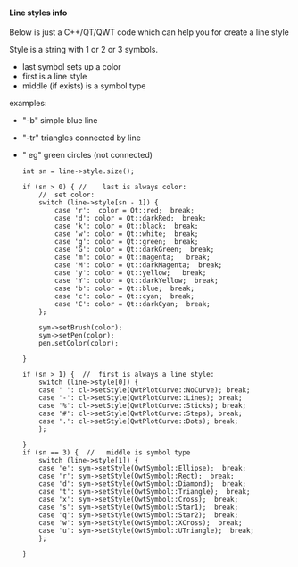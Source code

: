 #### Line styles info
Below is just a C++/QT/QWT code which can help you for create a line style

Style is a string with 1 or 2 or 3 symbols.
 * last symbol sets up a color
 * first is a line style
 * middle (if exists) is a symbol type

examples:
 * "-b" simple blue line
  * "-tr" triangles connected by line
  * " eg"  green circles (not connected)




		int sn = line->style.size();
		
		if (sn > 0) { //    last is always color:
			//  set color:
			switch (line->style[sn - 1]) {
				case 'r':  color = Qt::red;  break;
				case 'd': color = Qt::darkRed;	break;
				case 'k': color = Qt::black;  break;
				case 'w': color = Qt::white;  break;
				case 'g': color = Qt::green;  break;
				case 'G': color = Qt::darkGreen;  break;
				case 'm': color = Qt::magenta;   break;
				case 'M': color = Qt::darkMagenta;  break;
				case 'y': color = Qt::yellow;   break;
				case 'Y': color = Qt::darkYellow;  break;
				case 'b': color = Qt::blue;  break;
				case 'c': color = Qt::cyan;  break;
				case 'C': color = Qt::darkCyan;  break;
			};

			sym->setBrush(color);  
			sym->setPen(color); 
			pen.setColor(color); 

		}

		if (sn > 1) {  //  first is always a line style:
			switch (line->style[0]) {
			case ' ': cl->setStyle(QwtPlotCurve::NoCurve); break;
			case '-': cl->setStyle(QwtPlotCurve::Lines); break;
			case '%': cl->setStyle(QwtPlotCurve::Sticks); break;
			case '#': cl->setStyle(QwtPlotCurve::Steps); break;
			case '.': cl->setStyle(QwtPlotCurve::Dots); break;
			};

		}
		if (sn == 3) {  //   middle is symbol type
			switch (line->style[1]) {
			case 'e': sym->setStyle(QwtSymbol::Ellipse);  break;
			case 'r': sym->setStyle(QwtSymbol::Rect);  break;
			case 'd': sym->setStyle(QwtSymbol::Diamond);  break;
			case 't': sym->setStyle(QwtSymbol::Triangle);  break;
			case 'x': sym->setStyle(QwtSymbol::Cross);  break;
			case 's': sym->setStyle(QwtSymbol::Star1);  break;
			case 'q': sym->setStyle(QwtSymbol::Star2);  break;
			case 'w': sym->setStyle(QwtSymbol::XCross);  break;
			case 'u': sym->setStyle(QwtSymbol::UTriangle);  break;
			};

		}

